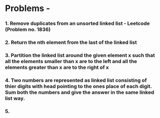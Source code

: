 # Problems -

### 1. Remove duplicates from an unsorted linked list - Leetcode (Problem no. 1836)

### 2. Return the nth element from the last of the linked list

### 3. Partition the linked list around the given element x such that all the elements smaller than x are to the left and all the elements greater than x are to the right of x

### 4. Two numbers are represented as linked list consisting of thier digits with head pointing to the ones place of each digit. Sum both the numbers and give the answer in the same linked list way.

### 5.
